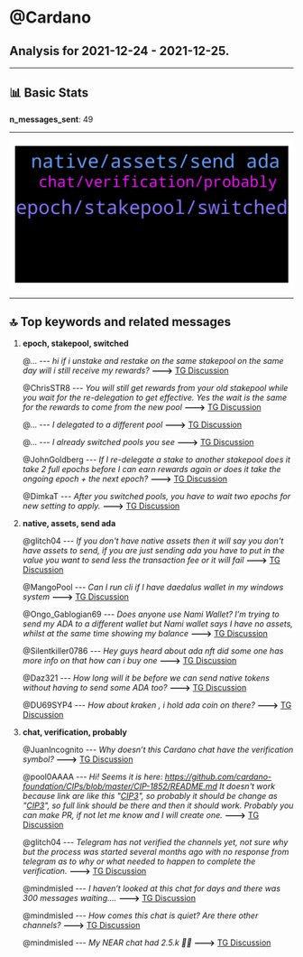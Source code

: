 # **@Cardano**
 ## Analysis for **2021-12-24** - **2021-12-25**.

---

## 📊 **Basic Stats**

**n_messages_sent**: 49

---
![wordcloud](Cardano_1Days_wordcloud.png)

---


## 🔝 **Top keywords and related messages**

1. **epoch, stakepool, switched**

    @... --- *hi if i unstake and restake on the same stakepool on the same day will i still receive my rewards?* **--->** [TG Discussion](https://t.me/Cardano/762065)

    @ChrisSTR8 --- *You will still get rewards from your old stakepool while you wait for the re-delegation to get effective. Yes the wait is the same for the rewards to come from the new pool* **--->** [TG Discussion](https://t.me/Cardano/762275)

    @... --- *I delegated to a different pool* **--->** [TG Discussion](https://t.me/Cardano/762093)

    @... --- *I already switched pools you see* **--->** [TG Discussion](https://t.me/Cardano/762091)

    @JohnGoldberg --- *If I re-delegate a stake to another stakepool does it take 2 full epochs before I can earn rewards again or does it take the ongoing epoch + the next epoch?* **--->** [TG Discussion](https://t.me/Cardano/762274)

    @DimkaT --- *After you switched pools, you have to wait two epochs for new setting to apply.* **--->** [TG Discussion](https://t.me/Cardano/762094)

2. **native, assets, send ada**

    @glitch04 --- *If you don't have native assets then it will say you don't have assets to send, if you are just sending ada you have to put in the value you want to send less the transaction fee or it will fail* **--->** [TG Discussion](https://t.me/Cardano/761965)

    @MangoPool --- *Can I run cli if I have daedalus wallet in my windows system* **--->** [TG Discussion](https://t.me/Cardano/761964)

    @Ongo_Gablogian69 --- *Does anyone use Nami Wallet? I’m trying to send my ADA to a different wallet but Nami wallet says I have no assets, whilst at the same time showing my balance* **--->** [TG Discussion](https://t.me/Cardano/761962)

    @Silentkiller0786 --- *Hey guys heard about ada nft did some one has more info on that how can i buy one* **--->** [TG Discussion](https://t.me/Cardano/762077)

    @Daz321 --- *How long will it be before we can send native tokens without having to send some ADA too?* **--->** [TG Discussion](https://t.me/Cardano/761984)

    @DU69SYP4 --- *How about kraken , i hold ada coin on there?* **--->** [TG Discussion](https://t.me/Cardano/762003)

3. **chat, verification, probably**

    @JuanIncognito --- *Why doesn’t this Cardano chat have the verification symbol?* **--->** [TG Discussion](https://t.me/Cardano/761941)

    @pool0AAAA --- *Hi! Seems it is here: https://github.com/cardano-foundation/CIPs/blob/master/CIP-1852/README.md  It doesn't work because link are like this "[CIP3](../CIP-0003)", so probably it should be change as "[CIP3](https://github.com/cardano-foundation/CIPs/tree/master/CIP-0003)", so full link should be there and then it should work. Probably you can make PR, if not let me know and I will create one.* **--->** [TG Discussion](https://t.me/Cardano/762322)

    @glitch04 --- *Telegram has not verified the channels yet, not sure why but the process was started several months ago with no response from telegram as to why or what needed to happen to complete the verification.* **--->** [TG Discussion](https://t.me/Cardano/761970)

    @mindmisled --- *I haven’t looked at this chat for days and there was 300 messages waiting….* **--->** [TG Discussion](https://t.me/Cardano/761942)

    @mindmisled --- *How comes this chat is quiet? Are there other channels?* **--->** [TG Discussion](https://t.me/Cardano/761939)

    @mindmisled --- *My NEAR chat had 2.5.k 😵‍💫* **--->** [TG Discussion](https://t.me/Cardano/761943)


